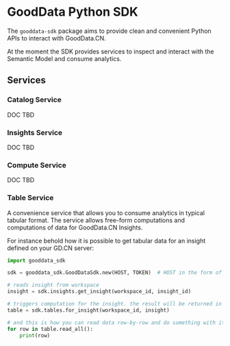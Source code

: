 # GoodData Python SDK

The `gooddata-sdk` package aims to provide clean and convenient Python APIs to interact with GoodData.CN.

At the moment the SDK provides services to inspect and interact with the Semantic Model and consume analytics.

## Services

### Catalog Service

DOC TBD

### Insights Service

DOC TBD

### Compute Service

DOC TBD

### Table Service

A convenience service that allows you to consume analytics in typical tabular format. The service allows free-form
computations and computations of data for GoodData.CN Insights.

For instance behold how it is possible to get tabular data for an insight defined on your GD.CN server:

```python
import gooddata_sdk

sdk = gooddata_sdk.GoodDataSdk.new(HOST, TOKEN)  # HOST in the form of uri eg. "http://localhost:3000"

# reads insight from workspace
insight = sdk.insights.get_insight(workspace_id, insight_id)

# triggers computation for the insight. the result will be returned in a tabular form
table = sdk.tables.for_insight(workspace_id, insight)

# and this is how you can read data row-by-row and do something with it
for row in table.read_all():
    print(row)
```

